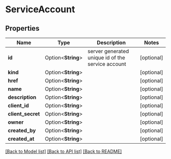 # ServiceAccount

## Properties

Name | Type | Description | Notes
------------ | ------------- | ------------- | -------------
**id** | Option<**String**> | server generated unique id of the service account | [optional]
**kind** | Option<**String**> |  | [optional]
**href** | Option<**String**> |  | [optional]
**name** | Option<**String**> |  | [optional]
**description** | Option<**String**> |  | [optional]
**client_id** | Option<**String**> |  | [optional]
**client_secret** | Option<**String**> |  | [optional]
**owner** | Option<**String**> |  | [optional]
**created_by** | Option<**String**> |  | [optional]
**created_at** | Option<**String**> |  | [optional]

[[Back to Model list]](../README.md#documentation-for-models) [[Back to API list]](../README.md#documentation-for-api-endpoints) [[Back to README]](../README.md)


